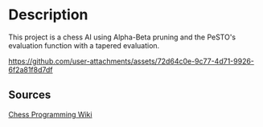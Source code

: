 
# Description
This project is a chess AI using Alpha-Beta pruning and the PeSTO's evaluation function with a tapered evaluation.



https://github.com/user-attachments/assets/72d64c0e-9c77-4d71-9926-6f2a81f8d7df



## Sources
[Chess Programming Wiki](https://www.chessprogramming.org/Main_Page)

